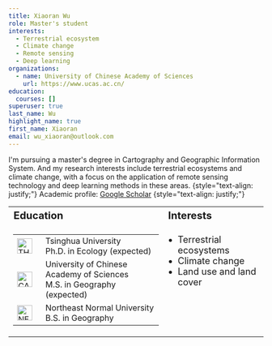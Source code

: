 ```yaml
---
title: Xiaoran Wu
role: Master's student
interests:
  - Terrestrial ecosystem
  - Climate change
  - Remote sensing
  - Deep learning
organizations:
  - name: University of Chinese Academy of Sciences
    url: https://www.ucas.ac.cn/
education:
  courses: []
superuser: true
last_name: Wu
highlight_name: true
first_name: Xiaoran
email: wu_xiaoran@outlook.com
---
```

I'm pursuing a master's degree in Cartography and Geographic Information System. And my research interests include terrestrial ecosystems and climate change, with a focus on the application of remote sensing technology and deep learning methods in these areas.
{style="text-align: justify;"}
Academic profile: [Google Scholar](https://scholar.google.com/citations?user=rcmTdYEAAAAJ&hl)
{style="text-align: justify;"}
<table style="width: 100%; border-collapse: collapse;">
    <tr>
        <th style="text-align: left; font-size: 20px;">Education</th>
        <th style="text-align: left; font-size: 20px;">Interests</th>
    </tr>
    <tr>
        <td style="font-size: 18px; vertical-align: top;">
            <ul style="text-align: left; list-style-type: none; padding-left: 0;">
                <table style="width: 100%;"> 
                    <tr style="height: 40px;">
                        <td style="vertical-align: middle; width: 40px;">
                            <img src="THU.svg" alt="THU" style="height: 30px;" />
                        </td>
                        <td style="vertical-align: middle;">Tsinghua University<br>Ph.D. in Ecology (expected)</td>
                    </tr>
                    <tr style="height: 40px;">
                        <td style="vertical-align: middle; width: 40px;">
                            <img src="cas.svg" alt="CAS" style="height: 30px;" />
                        </td>
                        <td style="vertical-align: middle;">University of Chinese Academy of Sciences<br>M.S. in Geography (expected)</td>
                    </tr>
                    <tr style="height: 40px;">
                        <td style="vertical-align: middle; width: 40px;">
                            <img src="NENU.svg" alt="NENU" style="height: 30px;" />
                        </td>
                        <td style="vertical-align: middle;">Northeast Normal University<br>B.S. in Geography</td>
                    </tr>
                </table>
            </ul>
        </td>
        <td style="text-align: left; font-size: 18px; vertical-align: top;">
            <ul style="list-style-type: disc; padding-left: 20px;">
                <li>Terrestrial ecosystems</li>
                <li>Climate change</li>
                <li>Land use and land cover</li>
            </ul>
        </td>
    </tr>
</table>
